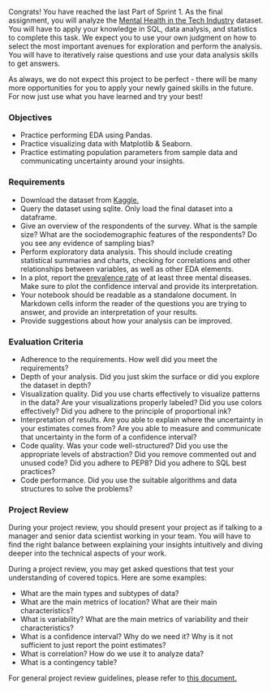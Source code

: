 Congrats! You have reached the last Part of Sprint 1. As the final assignment, you will analyze the [Mental Health in the Tech Industry](https://www.kaggle.com/anth7310/mental-health-in-the-tech-industry) dataset. You will have to apply your knowledge in SQL, data analysis, and statistics to complete this task. We expect you to use your own judgment on how to select the most important avenues for exploration and perform the analysis. You will have to iteratively raise questions and use your data analysis skills to get answers.

As always, we do not expect this project to be perfect - there will be many more opportunities for you to apply your newly gained skills in the future. For now just use what you have learned and try your best!

### Objectives


- Practice performing EDA using Pandas.
- Practice visualizing data with Matplotlib & Seaborn.
- Practice estimating population parameters from sample data and communicating uncertainty around your insights.

### Requirements

- Download the dataset from [Kaggle.](https://www.kaggle.com/anth7310/mental-health-in-the-tech-industry)
- Query the dataset using sqlite. Only load the final dataset into a dataframe.
- Give an overview of the respondents of the survey. What is the sample size? What are the sociodemographic features of the respondents? Do you see any evidence of sampling bias?
- Perform exploratory data analysis. This should include creating statistical summaries and charts, checking for correlations and other relationships between variables, as well as other EDA elements.
- In a plot, report the [prevalence rate](https://en.wikipedia.org/wiki/Prevalence) of at least three mental diseases. Make sure to plot the confidence interval and provide its interpretation.
- Your notebook should be readable as a standalone document. In Markdown cells inform the reader of the questions you are trying to answer, and provide an interpretation of your results.
- Provide suggestions about how your analysis can be improved.

### Evaluation Criteria

- Adherence to the requirements. How well did you meet the requirements?
- Depth of your analysis. Did you just skim the surface or did you explore the dataset in depth?
- Visualization quality. Did you use charts effectively to visualize patterns in the data? Are your visualizations properly labeled? Did you use colors effectively? Did you adhere to the principle of proportional ink?
- Interpretation of results. Are you able to explain where the uncertainty in your estimates comes from? Are you able to measure and communicate that uncertainty in the form of a confidence interval?
- Code quality. Was your code well-structured? Did you use the appropriate levels of abstraction? Did you remove commented out and unused code? Did you adhere to PEP8? Did you adhere to SQL best practices?
- Code performance. Did you use the suitable algorithms and data structures to solve the problems?

### Project Review

During your project review, you should present your project as if talking to a manager and senior data scientist working in your team. You will have to find the right balance between explaining your insights intuitively and diving deeper into the technical aspects of your work. 

During a project review, you may get asked questions that test your understanding of covered topics. Here are some examples:
- What are the main types and subtypes of data?
- What are the main metrics of location? What are their main characteristics?
- What is variability? What are the main metrics of variability and their characteristics?
- What is a confidence interval? Why do we need it? Why is it not sufficient to just report the point estimates?
- What is correlation? How do we use it to analyze data?
- What is a contingency table?

For general project review guidelines, please refer to [this document.](https://turingcollege.atlassian.net/wiki/spaces/DLG/pages/537395951/Peer+expert+reviews+corrections)